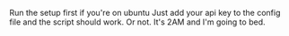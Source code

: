 Run the setup first if you're on ubuntu
Just add your api key to the config file and the script should work. Or not. It's 2AM and I'm going to bed.
